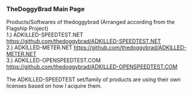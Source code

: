### TheDoggyBrad Main Page
Products/Softwares of thedoggybrad (Arranged according from the Flagship Project)
<br>
1.) ADKILLED-SPEEDTEST.NET https://github.com/thedoggybrad/ADKILLED-SPEEDTEST.NET
<br>
2.) ADKILLED-METER.NET https://github.com/thedoggybrad/ADKILLED-METER.NET
<br>
3.) ADKILLED-OPENSPEEDTEST.COM https://github.com/thedoggybrad/ADKILLED-OPENSPEEDTEST.COM
<br>
<br>
The ADKILLED-SPEEDTEST set/family of products are using their own licenses based on how I acquire them.
